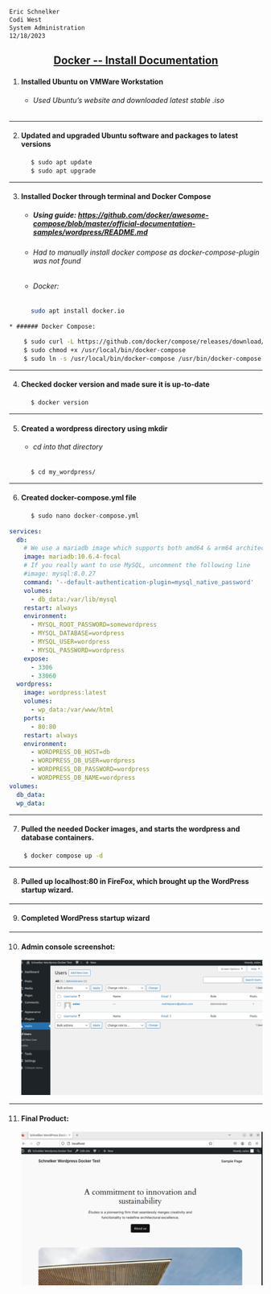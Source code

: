     Eric Schnelker
    Codi West
    System Administration
    12/18/2023
## <ins><p style="text-align: center;"> Docker -- Install Documentation</ins></p>
1. #### Installed Ubuntu on VMWare Workstation
    * ###### Used Ubuntu’s website and downloaded latest stable .iso
------------------------------------------
2. #### Updated and upgraded Ubuntu software and packages to latest versions
``` bash
      $ sudo apt update
      $ sudo apt upgrade
```
------------------------------------------
3. #### Installed Docker through terminal and Docker Compose
    * ##### Using guide: https://github.com/docker/awesome-compose/blob/master/official-documentation-samples/wordpress/README.md
    * ###### Had to manually install docker compose as docker-compose-plugin was not found
    * ###### Docker:
``` bash
      sudo apt install docker.io
```
    * ###### Docker Compose:
``` bash
    $ sudo curl -L https://github.com/docker/compose/releases/download/1.21.0/docker-compose-$(uname -s)-$(uname -m) -o /usr/local/bin/docker-compose
    $ sudo chmod +x /usr/local/bin/docker-compose
    $ sudo ln -s /usr/local/bin/docker-compose /usr/bin/docker-compose
```
------------------------------------------
4. #### Checked docker version and made sure it is up-to-date
``` bash
      $ docker version
```
------------------------------------------
5. #### Created a wordpress directory using mkdir
    * ###### cd into that directory
``` bash
      $ cd my_wordpress/
```
------------------------------------------
6. #### Created docker-compose.yml file
``` bash
      $ sudo nano docker-compose.yml
```
``` yaml
services:
  db:
    # We use a mariadb image which supports both amd64 & arm64 architecture
    image: mariadb:10.6.4-focal
    # If you really want to use MySQL, uncomment the following line
    #image: mysql:8.0.27
    command: '--default-authentication-plugin=mysql_native_password'
    volumes:
      - db_data:/var/lib/mysql
    restart: always
    environment:
      - MYSQL_ROOT_PASSWORD=somewordpress
      - MYSQL_DATABASE=wordpress
      - MYSQL_USER=wordpress
      - MYSQL_PASSWORD=wordpress
    expose:
      - 3306
      - 33060
  wordpress:
    image: wordpress:latest
    volumes:
      - wp_data:/var/www/html
    ports:
      - 80:80
    restart: always
    environment:
      - WORDPRESS_DB_HOST=db
      - WORDPRESS_DB_USER=wordpress
      - WORDPRESS_DB_PASSWORD=wordpress
      - WORDPRESS_DB_NAME=wordpress
volumes:
  db_data:
  wp_data:
```
------------------------------------------
7. #### Pulled the needed Docker images, and starts the wordpress and database containers.
``` bash
    $ docker compose up -d
```
------------------------------------------
8. #### Pulled up localhost:80 in FireFox, which brought up the WordPress startup wizard.
------------------------------------------
9. #### Completed WordPress startup wizard
------------------------------------------
10. #### Admin console screenshot:
    ![admin screenshot](admin_screenshot.png?raw=true "admin screenshot")
------------------------------------------
11. #### Final Product:
    ![Home Screenshot](homepage_screenshot.png?raw=true "home screenshot")

